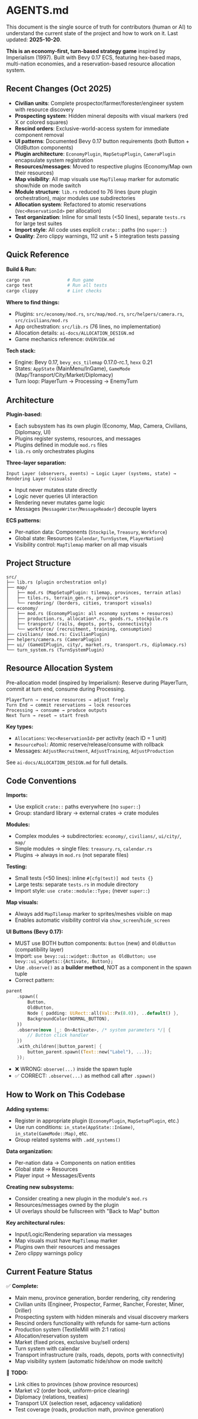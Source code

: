 # AGENTS.md

This document is the single source of truth for contributors (human or AI) to understand the current state of the project and how to work on it. Last updated: **2025-10-20**.

**This is an economy-first, turn-based strategy game** inspired by Imperialism (1997). Built with Bevy 0.17 ECS, featuring hex-based maps, multi-nation economies, and a reservation-based resource allocation system.

## Recent Changes (Oct 2025)

- **Civilian units**: Complete prospector/farmer/forester/engineer system with resource discovery
- **Prospecting system**: Hidden mineral deposits with visual markers (red X or colored squares)
- **Rescind orders**: Exclusive-world-access system for immediate component removal
- **UI patterns**: Documented Bevy 0.17 button requirements (both Button + OldButton components)
- **Plugin architecture**: `EconomyPlugin`, `MapSetupPlugin`, `CameraPlugin` encapsulate system registration
- **Resources/messages**: Moved to respective plugins (Economy/Map own their resources)
- **Map visibility**: All map visuals use `MapTilemap` marker for automatic show/hide on mode switch
- **Module structure**: `lib.rs` reduced to 76 lines (pure plugin orchestration), major modules use subdirectories
- **Allocation system**: Refactored to atomic reservations (`Vec<ReservationId>` per allocation)
- **Test organization**: Inline for small tests (<50 lines), separate `tests.rs` for large test suites
- **Import style**: All code uses explicit `crate::` paths (no `super::`)
- **Quality**: Zero clippy warnings, 112 unit + 5 integration tests passing

## Quick Reference

**Build & Run:**
```bash
cargo run              # Run game
cargo test             # Run all tests
cargo clippy           # Lint checks
```

**Where to find things:**
- Plugins: `src/economy/mod.rs`, `src/map/mod.rs`, `src/helpers/camera.rs`, `src/civilians/mod.rs`
- App orchestration: `src/lib.rs` (76 lines, no implementation)
- Allocation details: `ai-docs/ALLOCATION_DESIGN.md`
- Game mechanics reference: `OVERVIEW.md`

**Tech stack:**
- Engine: Bevy 0.17, `bevy_ecs_tilemap` 0.17.0-rc.1, `hexx` 0.21
- States: `AppState` (MainMenu/InGame), `GameMode` (Map/Transport/City/Market/Diplomacy)
- Turn loop: PlayerTurn → Processing → EnemyTurn

## Architecture

**Plugin-based:**
- Each subsystem has its own plugin (Economy, Map, Camera, Civilians, Diplomacy, UI)
- Plugins register systems, resources, and messages
- Plugins defined in module `mod.rs` files
- `lib.rs` only orchestrates plugins

**Three-layer separation:**
```
Input Layer (observers, events) → Logic Layer (systems, state) → Rendering Layer (visuals)
```
- Input never mutates state directly
- Logic never queries UI interaction
- Rendering never mutates game logic
- Messages (`MessageWriter`/`MessageReader`) decouple layers

**ECS patterns:**
- Per-nation data: Components (`Stockpile`, `Treasury`, `Workforce`)
- Global state: Resources (`Calendar`, `TurnSystem`, `PlayerNation`)
- Visibility control: `MapTilemap` marker on all map visuals

## Project Structure

```
src/
├── lib.rs (plugin orchestration only)
├── map/
│   ├── mod.rs (MapSetupPlugin: tilemap, provinces, terrain atlas)
│   ├── tiles.rs, terrain_gen.rs, province*.rs
│   └── rendering/ (borders, cities, transport visuals)
├── economy/
│   ├── mod.rs (EconomyPlugin: all economy systems + resources)
│   ├── production.rs, allocation*.rs, goods.rs, stockpile.rs
│   ├── transport/ (rails, depots, ports, connectivity)
│   └── workforce/ (recruitment, training, consumption)
├── civilians/ (mod.rs: CivilianPlugin)
├── helpers/camera.rs (CameraPlugin)
├── ui/ (GameUIPlugin, city/, market.rs, transport.rs, diplomacy.rs)
└── turn_system.rs (TurnSystemPlugin)
```

## Resource Allocation System

Pre-allocation model (inspired by Imperialism): Reserve during PlayerTurn, commit at turn end, consume during Processing.

```
PlayerTurn → reserve resources → adjust freely
Turn End → commit reservations → lock resources
Processing → consume → produce outputs
Next Turn → reset → start fresh
```

**Key types:**
- `Allocations`: `Vec<ReservationId>` per activity (each ID = 1 unit)
- `ResourcePool`: Atomic reserve/release/consume with rollback
- Messages: `AdjustRecruitment`, `AdjustTraining`, `AdjustProduction`

See `ai-docs/ALLOCATION_DESIGN.md` for full details.

## Code Conventions

**Imports:**
- Use explicit `crate::` paths everywhere (no `super::`)
- Group: standard library → external crates → crate modules

**Modules:**
- Complex modules → subdirectories: `economy/`, `civilians/`, `ui/city/`, `map/`
- Simple modules → single files: `treasury.rs`, `calendar.rs`
- Plugins → always in `mod.rs` (not separate files)

**Testing:**
- Small tests (<50 lines): inline `#[cfg(test)] mod tests {}`
- Large tests: separate `tests.rs` in module directory
- Import style: `use crate::module::Type;` (never `super::`)

**Map visuals:**
- Always add `MapTilemap` marker to sprites/meshes visible on map
- Enables automatic visibility control via `show_screen`/`hide_screen`

**UI Buttons (Bevy 0.17):**
- MUST use BOTH button components: `Button` (new) and `OldButton` (compatibility layer)
- Import: `use bevy::ui::widget::Button as OldButton; use bevy::ui_widgets::{Activate, Button};`
- Use `.observe()` as a **builder method**, NOT as a component in the spawn tuple
- Correct pattern:
```rust
parent
    .spawn((
        Button,
        OldButton,
        Node { padding: UiRect::all(Val::Px(8.0)), ..default() },
        BackgroundColor(NORMAL_BUTTON),
    ))
    .observe(move |_: On<Activate>, /* system parameters */| {
        // Button click handler
    })
    .with_children(|button_parent| {
        button_parent.spawn((Text::new("Label"), ...));
    });
```
- ❌ WRONG: `observe(...)` inside the spawn tuple
- ✅ CORRECT: `.observe(...)` as method call after `.spawn()`

## How to Work on This Codebase

**Adding systems:**
- Register in appropriate plugin (`EconomyPlugin`, `MapSetupPlugin`, etc.)
- Use run conditions: `in_state(AppState::InGame)`, `in_state(GameMode::Map)`, etc.
- Group related systems with `.add_systems()`

**Data organization:**
- Per-nation data → Components on nation entities
- Global state → Resources
- Player input → Messages/Events

**Creating new subsystems:**
- Consider creating a new plugin in the module's `mod.rs`
- Resources/messages owned by the plugin
- UI overlays should be fullscreen with "Back to Map" button

**Key architectural rules:**
- Input/Logic/Rendering separation via messages
- Map visuals must have `MapTilemap` marker
- Plugins own their resources and messages
- Zero clippy warnings policy

## Current Feature Status

✅ **Complete:**
- Main menu, province generation, border rendering, city rendering
- Civilian units (Engineer, Prospector, Farmer, Rancher, Forester, Miner, Driller)
- Prospecting system with hidden minerals and visual discovery markers
- Rescind orders functionality with refunds for same-turn actions
- Production system (TextileMill with 2:1 ratios)
- Allocation/reservation system
- Market (fixed prices, exclusive buy/sell orders)
- Turn system with calendar
- Transport infrastructure (rails, roads, depots, ports with connectivity)
- Map visibility system (automatic hide/show on mode switch)

🔲 **TODO:**
- Link cities to provinces (show province resources)
- Market v2 (order book, uniform-price clearing)
- Diplomacy (relations, treaties)
- Transport UX (selection reset, adjacency validation)
- Test coverage (roads, production math, province generation)
